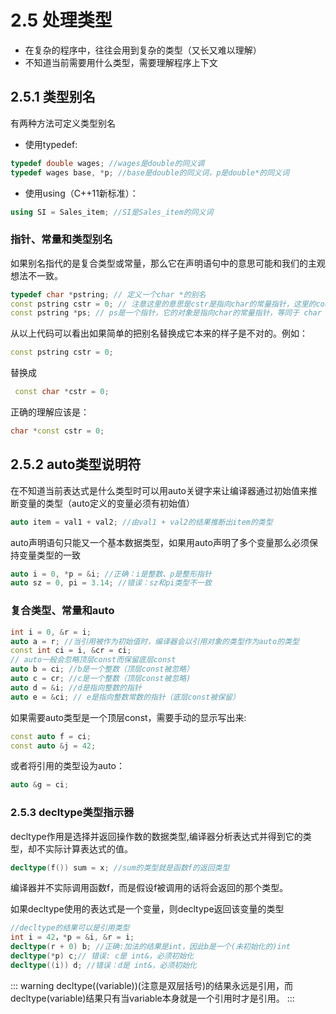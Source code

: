 # 2.5 处理类型
* 在复杂的程序中，往往会用到复杂的类型（又长又难以理解）
* 不知道当前需要用什么类型，需要理解程序上下文

## 2.5.1 类型别名
有两种方法可定义类型别名
* 使用typedef: 
```cpp
typedef double wages; //wages是double的同义调
typedef wages base, *p; //base是double的同义词，p是double*的同义词
```
* 使用using（C++11新标准）：
```cpp
using SI = Sales_item; //SI是Sales_item的同义词
```

### 指针、常量和类型别名
如果别名指代的是复合类型或常量，那么它在声明语句中的意思可能和我们的主观想法不一致。
```cpp
typedef char *pstring; // 定义一个char *的别名
const pstring cstr = 0; // 注意这里的意思是cstr是指向char的常量指针，这里的const是一个顶层const
const pstring *ps; // ps是一个指针，它的对象是指向char的常量指针，等同于 char *const *ps
```
从以上代码可以看出如果简单的把别名替换成它本来的样子是不对的。例如：
```cpp
const pstring cstr = 0;
```
替换成
```cpp
 const char *cstr = 0;
```
正确的理解应该是：
```cpp
char *const cstr = 0;
```

## 2.5.2 auto类型说明符
在不知道当前表达式是什么类型时可以用auto关键字来让编译器通过初始值来推断变量的类型（auto定义的变量必须有初始值）
```cpp
auto item = val1 + val2; //由val1 + val2的结果推断出item的类型
```
auto声明语句只能又一个基本数据类型，如果用auto声明了多个变量那么必须保持变量类型的一致
```cpp
auto i = 0, *p = &i; //正确：i是整数、p是整形指针
auto sz = 0, pi = 3.14; //错误：sz和pi类型不一致
```

### 复合类型、常量和auto
```cpp
int i = 0, &r = i;
auto a = r; //当引用被作为初始值时，编译器会以引用对象的类型作为auto的类型
const int ci = i, &cr = ci;
// auto一般会忽略顶层const而保留底层const
auto b = ci; //b是一个整数（顶层const被忽略）
auto c = cr; //c是一个整数（顶层const被忽略)
auto d = &i; //d是指向整数的指针
auto e = &ci; // e是指向整数常数的指针（底层const被保留）
```
如果需要auto类型是一个顶层const，需要手动的显示写出来:
```cpp
const auto f = ci;
const auto &j = 42;
```
或者将引用的类型设为auto：
```cpp
auto &g = ci;
```

### 2.5.3 decltype类型指示器
decltype作用是选择并返回操作数的数据类型,编译器分析表达式并得到它的类型，却不实际计算表达式的值。
```cpp
decltype(f()) sum = x; //sum的类型就是函数f的返回类型
```
编译器并不实际调用函数f，而是假设f被调用的话将会返回的那个类型。

如果decltype使用的表达式是一个变量，则decltype返回该变量的类型
```cpp
//decltype的结果可以是引用类型
int i = 42，*p = &i, &r = i;
decltype(r + 0) b; //正确:加法的结果是int，因此b是一个(未初始化的)int
decltype(*p) c;// 错误: c是 int&，必须初始化
decltype((i)) d; //错误：d是 int&，必须初始化
```
::: warning
decltype((variable))(注意是双层括号)的结果永远是引用，而decltype(variable)结果只有当variable本身就是一个引用时才是引用。
:::
